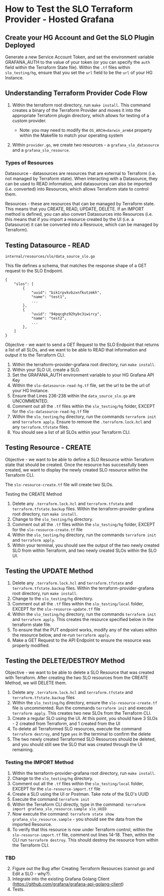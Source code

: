 # How to Test the SLO Terraform Provider - Hosted Grafana

## Create your HG Account and Get the SLO Plugin Deployed
Generate a new Service Account Token, and set the environment variable GRAFANA_AUTH to the value of your token (or you can specify the `auth` field within the Terraform State file). 
Within the `.tf` files within `slo_testing/hg`, ensure that you set the `url` field to be the `url` of your HG Instance.

## Understanding Terraform Provider Code Flow
1. Within the terraform root directory, run `make install`. This command creates a binary of the Terraform Provider and moves it into the appropriate Terraform plugin directory, which allows for testing of a custom provider. 

   * Note: you may need to modify the `OS_ARCH=darwin_arm64` property within the Makefile to match your operating system

2. Within `provider.go`, we create two resources - a `grafana_slo_datasource` and a `grafana_slo_resource`. 

### Types of Resources
Datasource - datasources are resources that are external to Terraform (i.e. not managed by Terraform state). When interacting with a Datasource, they can be used to READ information, and datasources can also be imported (i.e. converted) into Resources, which allows Terraform state to control them. 

Resources - these are resources that can be managed by Terraform state. This means that you CREATE, READ, UPDATE, DELETE. If an IMPORT method is defined, you can also convert Datasources into Resources (i.e. this means that if you import a resource created by the UI (i.e. a Datasource) it can be converted into a Resrouce, which can be managed by Terraform).

## Testing Datasource - READ
`internal/resources/slo/data_source_slo.go`

This file defines a schema, that matches the response shape of a GET request to the SLO Endpoint. 
```
{
    "slos": [
        {
            "uuid": "bik1rpvkvbzxnfkutzmkh",
            "name": "test1",
            ...
        },
        {
            "uuid": "94pqcghz92hybc3iwircy",
            "name": "test2",
            ...
        },
    ]
}
```

Objective - we want to send a GET Request to the SLO Endpoint that returns a list of all SLOs, and we want to be able to READ that information and output it to the Terraform CLI.

1. Within the terraform-provider-grafana root directory, run `make install`.
2. Within your SLO UI, create a SLO. 
3. Set the GRAFANA_AUTH environment variable to your HG Grafana API Key
4. Within the `slo-datasource-read-hg.tf` file, set the url to be the url of your HG Instance. 
5. Ensure that Lines 236-238 within the `data_source_slo.go` are UNCOMMENTED. 
6. Comment out all the `.tf` files within the `slo_testing/hg` folder, EXCEPT for the `slo-datasource-read-hg.tf` file
7. Within the `slo_testing/hg` directory, run the commands `terraform init` and `terraform apply`. Ensure to remove the `.terraform.lock.hcl` and any `terraform.tfstate` files.
8. You should see a list of all SLOs within your Terraform CLI.

## Testing Resource - CREATE
Objective - we want to be able to define a SLO Resource within Terraform state that should be created. Once the resource has successfully been created, we want to display the newly created SLO resource within the Terraform CLI. 

The `slo-resource-create.tf` file will create two SLOs. 

Testing the CREATE Method
1. Delete any `.terraform.lock.hcl` and `terraform.tfstate` and `terraform.tfstate.backup` files. Within the terraform-provider-grafana root directory, run `make install`.
2. Change to the `slo_testing/hg` directory. 
3. Comment out all the `.tf` files within the `slo_testing/hg` folder, EXCEPT for the `slo-resource-create.tf` file
4. Within the `slo_testing/hg` directory, run the commands `terraform init` and `terraform apply`. 
5. Within your terminal, you should see the output of the two newly created SLO from within Terraform, and two newly created SLOs within the SLO UI.

## Testing the UPDATE Method
1. Delete any `.terraform.lock.hcl` and `terraform.tfstate` and `terraform.tfstate.backup` files. Within the terraform-provider-grafana root directory, run `make install`.
2. Change to the `slo_testing/hg` directory. 
3. Comment out all the `.tf` files within the `slo_testing/local` folder, EXCEPT for the `slo-resource-update.tf` file
4. Within the `slo_testing/hg` directory, run the commands `terraform init` and `terraform apply`. This creates the resource specified below in the terraform state file.
5. To ensure that the PUT endpoint works, modify any of the values within the resource below, and re-run `terraform apply`. 
6. Make a GET Request to the API Endpoint to ensure the resource was properly modified. 

## Testing the DELETE/DESTROY Method
Objective - we want to be able to delete a SLO Resource that was created with Terraform. 
After creating the two SLO resources from the CREATE Method, we will DELETE them. 

1. Delete any `.terraform.lock.hcl` and `terraform.tfstate` and `terraform.tfstate.backup` files
2. Within the `slo_testing/hg` directory, ensure the `slo-resource-create.tf` file is uncommented. Run the commands `terraform init` and execute `terraform apply`. This creates two new SLOs from the Terraform CLI.
3. Create a regular SLO using the UI. At this point, you should have 3 SLOs - 2 created from Terraform, and 1 created from the UI
4. To delete all Terraformed SLO resources, execute the command `terraform destroy`, and type `yes` in the terminal to confirm the delete
5. The two newly created Terraformed SLO Resources should be deleted, and you should still see the SLO that was created through the UI remaining.

### Testing the IMPORT Method
1. Within the terraform-provider-grafana root directory, run `make install`.
2. Change to the `slo_testing/hg` directory. 
3. Comment out all the `.tf` files within the `slo_testing/local` folder, EXCEPT for the `slo-resource-import.tf` file
4. Create a SLO using the UI or Postman. Take note of the SLO's UUID
5. Execute the command `terraform init`
6. Within the Terraform CLI directly, type in the command: `terraform import grafana_slo_resource.sample slo_UUID`
7. Now execute the command: `terraform state show grafana_slo_resource.sample` - you should see the data from the imported Resource. 
8. To verify that this resource is now under Terraform control, within the `slo-resource-import.tf` file, comment out lines 14-18. Then, within the CLI run `terraform destroy`. This should destroy the resource from within the Terraform CLI. 

### TBD ###
2. Figure out the Bug after Creating Terraform Resources (cannot go and Edit a SLO - why?).
2. Integrate into the existing Grafana Golang Client (https://github.com/grafana/grafana-api-golang-client)
3. Tests.